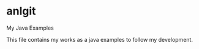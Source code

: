 # anlgit
My Java Examples

This file contains my works as a java examples to follow my development.
